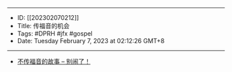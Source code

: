 - --
- ID: [[202302070212]]
- Title:  传福音的机会
- Tags: #DPRH #jfx #gospel
- Date: Tuesday February 7, 2023 at 02:12:26 GMT+8
- --
- [不传福音的故事 – 别闹了！](https://www.bienaole.com/archives/467)
